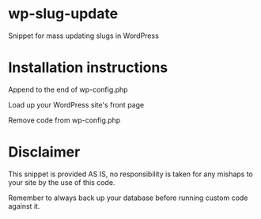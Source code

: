 wp-slug-update
==============

Snippet for mass updating slugs in WordPress


Installation instructions
==============

Append to the end of wp-config.php

Load up your WordPress site's front page

Remove code from wp-config.php


Disclaimer
==============

This snippet is provided AS  IS, no responsibility is taken for any mishaps to your site by the use of this code.

Remember to always back up your database before running custom code against it.